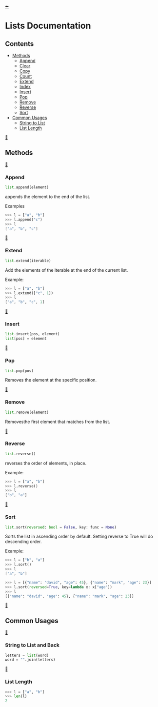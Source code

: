 [⬅](../../README.md)
# Lists Documentation
## Contents
- [Methods](#methods)
  - [Append](#append)
  - [Clear](#clear)
  - [Copy](#copy)
  - [Count](#count)
  - [Extend](#extend)
  - [Index](#index)
  - [Insert](#insert)
  - [Pop](#pop)
  - [Remove](#remove)
  - [Reverse](#reverse)
  - [Sort](#sort)
- [Common Usages](#common-usages)
  - [String to List](#string-to-list)
  - [List Length](#list-length)

[🔼](#lists-documentation)
## Methods

[🔼](#lists-documentation)
### Append

```python
list.append(element)
```
appends the element to the end of the list.

Examples
```python
>>> l = ["a", "b"]
>>> l.append("c")
>>> l
["a", "b", "c"]
```

[🔼](#lists-documentation)
### Extend

```python
list.extend(iterable)
```
Add the elements of the iterable at the end of the current list.

Example:
```python
>>> l = ["a", "b"]
>>> l.extend(["c", 1])
>>> l
["a", "b", "c", 1]
```

[🔼](#lists-documentation)
### Insert

```python
list.insert(pos, element)
list[pos] = element
```

[🔼](#lists-documentation)
### Pop

```python
list.pop(pos)
```
Removes the element at the specific position.

[🔼](#lists-documentation)
### Remove

```python
list.remove(element)
```
Removesthe first element that matches from the list.

[🔼](#lists-documentation)
### Reverse

```python
list.reverse()
```
reverses the order of elements, in place.

Example:
```python
>>> l = ["a", "b"]
>>> l.reverse()
>>> l
["b", "a"]
```

[🔼](#lists-documentation)
### Sort

```python
list.sort(reversed: bool = False, key: func = None)
```
Sorts the list in ascending order by default. Setting reverse to True will do descending order.

Example:
```python
>>> l = ["b", "a"]
>>> l.sort()
>>> l
["a", "b"]
```
```python
>>> l = [{"name": "david", "age": 45}, {"name": "mark", "age": 23}]
>>> l.sort(reversed=True, key=lambda x: x["age"])
>>> l
[{"name": "david", "age": 45}, {"name": "mark", "age": 23}]
```


[🔼](#lists-documentation)
## Common Usages
[🔼](#lists-documentation)
### String to List and Back
```python
letters = list(word)
word = "".join(letters)
```
[🔼](#lists-documentation)
### List Length
```python
>>> l = ["a", "b"]
>>> len(l)
2
```

